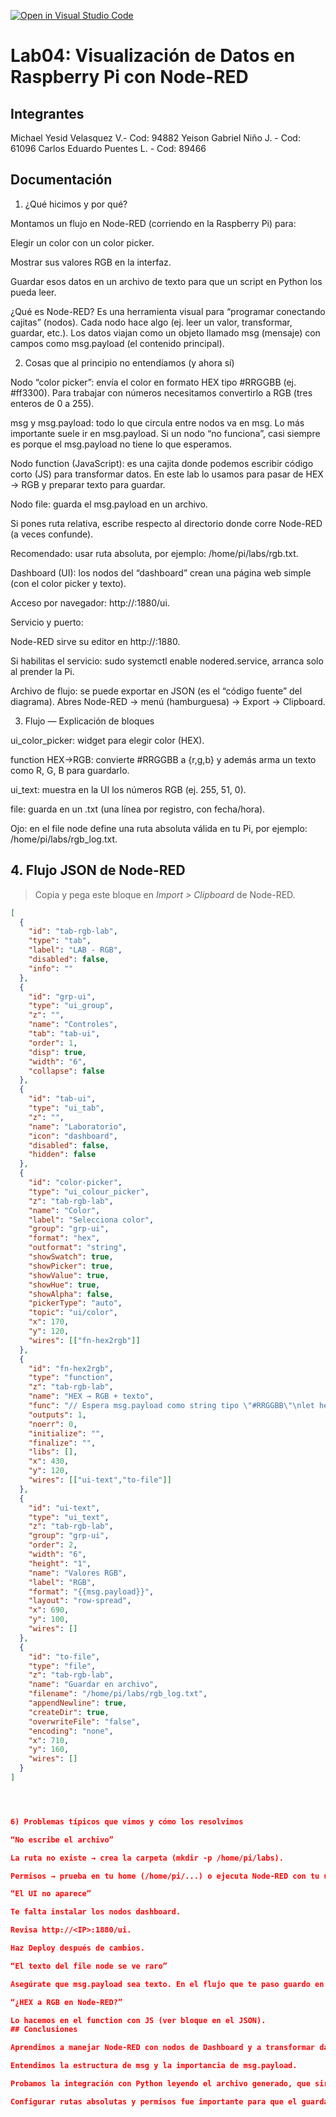 [![Open in Visual Studio Code](https://classroom.github.com/assets/open-in-vscode-2e0aaae1b6195c2367325f4f02e2d04e9abb55f0b24a779b69b11b9e10269abc.svg)](https://classroom.github.com/online_ide?assignment_repo_id=20887887&assignment_repo_type=AssignmentRepo)
# Lab04: Visualización de Datos en Raspberry Pi con Node-RED 

## Integrantes

Michael Yesid Velasquez V.- Cod: 94882 Yeison Gabriel Niño J. - Cod: 61096 Carlos Eduardo Puentes L. - Cod: 89466


## Documentación

<!-- Incluir diagramas y adjuntar al repositorio, en una carpeta src, el flujo que crearon -->

1) ¿Qué hicimos y por qué?

Montamos un flujo en Node-RED (corriendo en la Raspberry Pi) para:

Elegir un color con un color picker.

Mostrar sus valores RGB en la interfaz.

Guardar esos datos en un archivo de texto para que un script en Python los pueda leer.

¿Qué es Node-RED?
Es una herramienta visual para “programar conectando cajitas” (nodos). Cada nodo hace algo (ej. leer un valor, transformar, guardar, etc.). Los datos viajan como un objeto llamado msg (mensaje) con campos como msg.payload (el contenido principal).

2) Cosas que al principio no entendíamos (y ahora sí)

Nodo “color picker”: envía el color en formato HEX tipo #RRGGBB (ej. #ff3300). Para trabajar con números necesitamos convertirlo a RGB (tres enteros de 0 a 255).

msg y msg.payload: todo lo que circula entre nodos va en msg. Lo más importante suele ir en msg.payload. Si un nodo “no funciona”, casi siempre es porque el msg.payload no tiene lo que esperamos.

Nodo function (JavaScript): es una cajita donde podemos escribir código corto (JS) para transformar datos. En este lab lo usamos para pasar de HEX → RGB y preparar texto para guardar.

Nodo file: guarda el msg.payload en un archivo.

Si pones ruta relativa, escribe respecto al directorio donde corre Node-RED (a veces confunde).

Recomendado: usar ruta absoluta, por ejemplo: /home/pi/labs/rgb.txt.

Dashboard (UI): los nodos del “dashboard” crean una página web simple (con el color picker y texto).

Acceso por navegador: http://<IP>:1880/ui.

Servicio y puerto:

Node-RED sirve su editor en http://<IP>:1880.

Si habilitas el servicio: sudo systemctl enable nodered.service, arranca solo al prender la Pi.

Archivo de flujo: se puede exportar en JSON (es el “código fuente” del diagrama). Abres Node-RED → menú (hamburguesa) → Export → Clipboard.

3) Flujo — Explicación de bloques

ui_color_picker: widget para elegir color (HEX).

function HEX→RGB: convierte #RRGGBB a {r,g,b} y además arma un texto como R, G, B para guardarlo.

ui_text: muestra en la UI los números RGB (ej. 255, 51, 0).

file: guarda en un .txt (una línea por registro, con fecha/hora).

Ojo: en el file node define una ruta absoluta válida en tu Pi, por ejemplo: /home/pi/labs/rgb_log.txt.

## 4. Flujo JSON de Node-RED

> Copia y pega este bloque en *Import > Clipboard* de Node-RED.

```json
[
  {
    "id": "tab-rgb-lab",
    "type": "tab",
    "label": "LAB - RGB",
    "disabled": false,
    "info": ""
  },
  {
    "id": "grp-ui",
    "type": "ui_group",
    "z": "",
    "name": "Controles",
    "tab": "tab-ui",
    "order": 1,
    "disp": true,
    "width": "6",
    "collapse": false
  },
  {
    "id": "tab-ui",
    "type": "ui_tab",
    "z": "",
    "name": "Laboratorio",
    "icon": "dashboard",
    "disabled": false,
    "hidden": false
  },
  {
    "id": "color-picker",
    "type": "ui_colour_picker",
    "z": "tab-rgb-lab",
    "name": "Color",
    "label": "Selecciona color",
    "group": "grp-ui",
    "format": "hex",
    "outformat": "string",
    "showSwatch": true,
    "showPicker": true,
    "showValue": true,
    "showHue": true,
    "showAlpha": false,
    "pickerType": "auto",
    "topic": "ui/color",
    "x": 170,
    "y": 120,
    "wires": [["fn-hex2rgb"]]
  },
  {
    "id": "fn-hex2rgb",
    "type": "function",
    "z": "tab-rgb-lab",
    "name": "HEX → RGB + texto",
    "func": "// Espera msg.payload como string tipo \"#RRGGBB\"\nlet hex = String(msg.payload || \"\").trim();\nif (!/^#?[0-9a-fA-F]{6}$/.test(hex)) {\n  node.warn(\"Formato HEX inválido: \" + hex);\n  return null;\n}\nif (hex[0] === '#') hex = hex.slice(1);\nconst r = parseInt(hex.slice(0,2), 16);\nconst g = parseInt(hex.slice(2,4), 16);\nconst b = parseInt(hex.slice(4,6), 16);\n\n// Mostramos RGB en UI\nmsg.payload = `${r}, ${g}, ${b}`;\nmsg.rgb = { r, g, b };\n\n// Para archivo: agregamos timestamp y CSV simple\nconst ts = new Date().toISOString();\nmsg.filePayload = `${ts};${r};${g};${b}`;\nreturn [msg];",
    "outputs": 1,
    "noerr": 0,
    "initialize": "",
    "finalize": "",
    "libs": [],
    "x": 430,
    "y": 120,
    "wires": [["ui-text","to-file"]]
  },
  {
    "id": "ui-text",
    "type": "ui_text",
    "z": "tab-rgb-lab",
    "group": "grp-ui",
    "order": 2,
    "width": "6",
    "height": "1",
    "name": "Valores RGB",
    "label": "RGB",
    "format": "{{msg.payload}}",
    "layout": "row-spread",
    "x": 690,
    "y": 100,
    "wires": []
  },
  {
    "id": "to-file",
    "type": "file",
    "z": "tab-rgb-lab",
    "name": "Guardar en archivo",
    "filename": "/home/pi/labs/rgb_log.txt",
    "appendNewline": true,
    "createDir": true,
    "overwriteFile": "false",
    "encoding": "none",
    "x": 710,
    "y": 160,
    "wires": []
  }
]




6) Problemas típicos que vimos y cómo los resolvimos

“No escribe el archivo”

La ruta no existe → crea la carpeta (mkdir -p /home/pi/labs).

Permisos → prueba en tu home (/home/pi/...) o ejecuta Node-RED con tu usuario.

“El UI no aparece”

Te falta instalar los nodos dashboard.

Revisa http://<IP>:1880/ui.

Haz Deploy después de cambios.

“El texto del file node se ve raro”

Asegúrate que msg.payload sea texto. En el flujo que te paso guardo en msg.filePayload. Si usas ese campo, cambia el file node a “Use msg.filePayload” (propiedad Property). En el JSON que te di ya guardo msg.payload como texto “R, G, B”; si quieres el CSV con timestamp, cambia el nodo file para usar msg.filePayload.

“¿HEX a RGB en Node-RED?”

Lo hacemos en el function con JS (ver bloque en el JSON).
## Conclusiones

Aprendimos a manejar Node-RED con nodos de Dashboard y a transformar datos en el function node.

Entendimos la estructura de msg y la importancia de msg.payload.

Probamos la integración con Python leyendo el archivo generado, que sirve para análisis posterior.

Configurar rutas absolutas y permisos fue importante para que el guardado funcione sin errores.